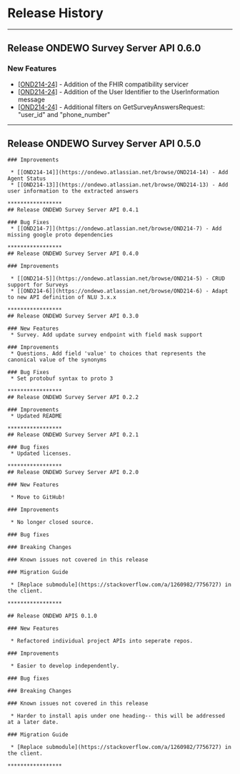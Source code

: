 # Release History
*****************

## Release ONDEWO Survey Server API 0.6.0

### New Features

 * [[OND214-24]](https://ondewo.atlassian.net/browse/OND214-24) - Addition of the FHIR compatibility servicer
 * [[OND214-24]](https://ondewo.atlassian.net/browse/OND214-24) - Addition of the User Identifier to the UserInformation message
 * [[OND214-24]](https://ondewo.atlassian.net/browse/OND214-24) - Additional filters on GetSurveyAnswersRequest: "user_id" and "phone_number"

*****************
## Release ONDEWO Survey Server API 0.5.0
~~~~
### Improvements

 * [[OND214-14]](https://ondewo.atlassian.net/browse/OND214-14) - Add Agent Status
 * [[OND214-13]](https://ondewo.atlassian.net/browse/OND214-13) - Add user information to the extracted answers

*****************
## Release ONDEWO Survey Server API 0.4.1

### Bug Fixes
 * [[OND214-7]](https://ondewo.atlassian.net/browse/OND214-7) - Add missing google proto dependencies 

*****************
## Release ONDEWO Survey Server API 0.4.0

### Improvements

 * [[OND214-5]](https://ondewo.atlassian.net/browse/OND214-5) - CRUD support for Surveys
 * [[OND214-6]](https://ondewo.atlassian.net/browse/OND214-6) - Adapt to new API definition of NLU 3.x.x

*****************
## Release ONDEWO Survey Server API 0.3.0

### New Features
 * Survey. Add update survey endpoint with field mask support

### Improvements
 * Questions. Add field 'value' to choices that represents the canonical value of the synonyms

### Bug Fixes
 * Set protobuf syntax to proto 3

*****************
## Release ONDEWO Survey Server API 0.2.2

### Improvements
 * Updated README

*****************
## Release ONDEWO Survey Server API 0.2.1

### Bug fixes
 * Updated licenses.

*****************
## Release ONDEWO Survey Server API 0.2.0

### New Features

 * Move to GitHub!

### Improvements

 * No longer closed source.

### Bug fixes

### Breaking Changes

### Known issues not covered in this release

### Migration Guide

 * [Replace submodule](https://stackoverflow.com/a/1260982/7756727) in the client.

*****************

## Release ONDEWO APIS 0.1.0

### New Features

 * Refactored individual project APIs into seperate repos.

### Improvements

 * Easier to develop independently.

### Bug fixes

### Breaking Changes

### Known issues not covered in this release

 * Harder to install apis under one heading-- this will be addressed at a later date.

### Migration Guide

 * [Replace submodule](https://stackoverflow.com/a/1260982/7756727) in the client.

*****************
